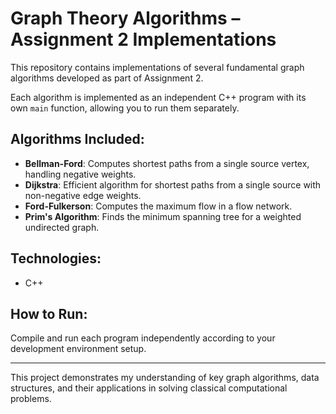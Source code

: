 # Graph Theory Algorithms – Assignment 2 Implementations

This repository contains implementations of several fundamental graph algorithms developed as part of Assignment 2.

Each algorithm is implemented as an independent C++ program with its own `main` function, allowing you to run them separately.

## Algorithms Included:
- **Bellman-Ford**: Computes shortest paths from a single source vertex, handling negative weights.
- **Dijkstra**: Efficient algorithm for shortest paths from a single source with non-negative edge weights.
- **Ford-Fulkerson**: Computes the maximum flow in a flow network.
- **Prim's Algorithm**: Finds the minimum spanning tree for a weighted undirected graph.

## Technologies:
- C++

## How to Run:
Compile and run each program independently according to your development environment setup.

---

This project demonstrates my understanding of key graph algorithms, data structures, and their applications in solving classical computational problems.
